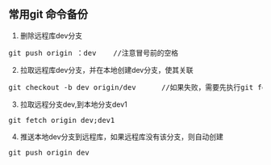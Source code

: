 ## 常用git 命令备份

1. 删除远程库dev分支
<pre>
git push origin ：dev 	//注意冒号前的空格
</pre>

2. 拉取远程库dev分支，并在本地创建dev分支，使其关联
<pre>
git checkout -b dev origin/dev		//如果失败，需要先执行git fetch
</pre>

3. 拉取远程分支dev,到本地分支dev1
<pre>
git fetch origin dev;dev1
</pre>

4. 推送本地dev分支到远程库，如果远程库没有该分支，则自动创建
<pre>
git push origin dev
</pre>
